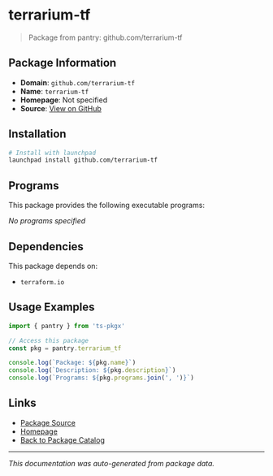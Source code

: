 # terrarium-tf

> Package from pantry: github.com/terrarium-tf

## Package Information

- **Domain**: `github.com/terrarium-tf`
- **Name**: `terrarium-tf`
- **Homepage**: Not specified
- **Source**: [View on GitHub](https://github.com/pkgxdev/pantry/tree/main/projects/github.com/terrarium-tf/package.yml)

## Installation

```bash
# Install with launchpad
launchpad install github.com/terrarium-tf
```

## Programs

This package provides the following executable programs:

*No programs specified*

## Dependencies

This package depends on:

- `terraform.io`

## Usage Examples

```typescript
import { pantry } from 'ts-pkgx'

// Access this package
const pkg = pantry.terrarium_tf

console.log(`Package: ${pkg.name}`)
console.log(`Description: ${pkg.description}`)
console.log(`Programs: ${pkg.programs.join(', ')}`)
```

## Links

- [Package Source](https://github.com/pkgxdev/pantry/tree/main/projects/github.com/terrarium-tf/package.yml)
- [Homepage](#)
- [Back to Package Catalog](../package-catalog.md)

---

*This documentation was auto-generated from package data.*
